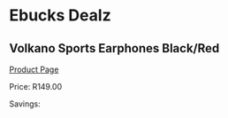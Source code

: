 
# Ebucks Dealz
## Volkano Sports Earphones Black/Red
[Product Page](https://www.ebucks.com/web/shop/productSelected.do?prodId=1196483636&catId=714972256)

Price: R149.00

Savings: 


	